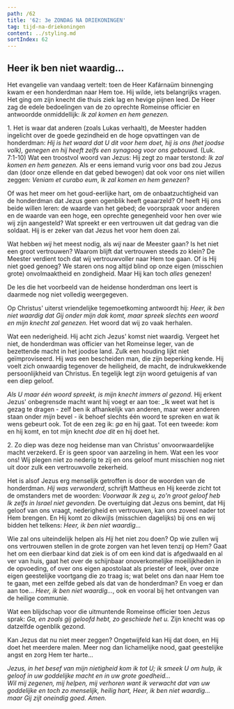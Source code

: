 ```yaml
---
path: /62
title: '62: 3e ZONDAG NA DRIEKONINGEN'
tag: tijd-na-driekoningen
content: ../styling.md
sortIndex: 62
---
```


## Heer ik ben niet waardig...

Het evangelie van vandaag vertelt: toen de Heer Kafárnaüm binnenging kwam er een honderdman naar Hem toe. Hij wilde, iets belangrijks vragen. Het ging om zijn knecht die thuis ziek lag en hevige pijnen leed. De Heer zag de edele bedoelingen van de zo oprechte Romeinse officier en antwoordde onmiddellijk: _Ik zal komen en hem genezen._

1\. Het is waar dat anderen (zoals Lukas verhaalt), de Meester hadden ingelicht over de goede gezindheid en de hoge opvattingen van de honderdman: _Hij is het waard dat U dit voor hem doet, hij is ons (het joodse volk), genegen en hij heeft zelfs een synagoog voor ons gebouwd._ (Luk. 7:1-10) Wat een troostvol woord van Jezus: Hij zegt zo maar terstond: _Ik zal komen en hem genezen._ Als er eens iemand vurig voor _ons_ bad zou Jezus dan (door onze ellende en dat gebed bewogen) dat ook voor ons niet willen zeggen: _Veniam et curabo eum_, _Ik zal komen en hem genezen_?

Of was het meer om het goud-eerlijke hart, om de onbaatzuchtigheid van de honderdman dat Jezus geen ogenblik heeft geaarzeld? Of heeft Hij ons beide willen leren: de waarde van het gebed; de voorspraak voor anderen en de waarde van een hoge, een oprechte genegenheid voor hen over wie wij zijn aangesteld? Wat spreekt er een vertrouwen uit dat gedrag van die soldaat. Hij is er zeker van dat Jezus het voor hem doen zal.

Wat hebben _wij_ het meest nodig, als _wij_ naar de Meester gaan? Is het niet een groot vertrouwen? Waarom blijft dat vertrouwen steeds zo klein? De Meester verdient toch dat wij vertrouwvoller naar Hem toe gaan. Of is Hij niet goed genoeg? We staren ons nog altijd blind op onze eigen (misschien grote) onvolmaaktheid en zondigheid. Maar Hij kan toch _alles_ genezen!

De les die het voorbeeld van de heidense honderdman ons leert is daarmede nog niet volledig weergegeven.

Op Christus' uiterst vriendelijke tegemoetkoming antwoordt hij: _Heer, ik ben niet waardig dat Gij onder mijn dak komt, maar spreek slechts een woord en mijn knecht zal genezen._ Het woord dat wij zo vaak herhalen.

Wat een nederigheid. Hij acht zich Jezus' komst niet waardig. Vergeet het niet, de honderdman was officier van het Romeinse leger, van de bezettende macht in het joodse land. Zulk een houding lijkt niet geïmproviseerd. Hij _was_ een bescheiden man, die zijn beperking kende. Hij voelt zich onwaardig tegenover de heiligheid, de macht, de indrukwekkende persoonlijkheid van Christus. En tegelijk legt zijn woord getuigenis af van een diep geloof.

_Als U maar één woord spreekt, is mijn knecht immers al gezond._ Hij erkent Jezus' onbegrensde macht want hij voegt er aan toe: _Ik weet wat het is gezag te dragen - zelf ben ik afhankelijk van anderen, maar weer anderen staan onder _mijn_ bevel - ik behoef slechts één woord te spreken en wat ik wens gebeurt ook. Tot de een zeg ik: _ga_ en hij gaat. Tot een tweede: _kom_ en hij komt, en tot mijn knecht _doe dit_ en hij doet het.

2\. Zo diep was deze nog heidense man van Christus' onvoorwaardelijke macht verzekerd. Er is geen spoor van aarzeling in hem. Wat een les voor ons! Wij plegen niet zo nederig te zij en ons geloof munt misschien nog niet uit door zulk een vertrouwvolle zekerheid.

Het is alsof Jezus erg menselijk getroffen is door de woorden van de honderdman. _Hij was verwonderd_, schrijft Mattheus en Hij keerde zicht tot de omstanders met de woorden: _Voorwaar Ik zeg u, zo'n groot geloof heb Ik zelfs in Israel niet gevonden._ De overtuiging dat Jezus ons bemint, dat Hij geloof van ons vraagt, nederigheid en vertrouwen, kan ons zoveel nader tot Hem brengen. En Hij komt zo dikwijls (misschien dagelijks) bij ons en wij bidden het telkens: _Heer, ik ben niet waardig..._

Wie zal ons uiteindelijk helpen als _Hij_ het niet zou doen? Op wie zullen wij ons vertrouwen stellen in de grote zorgen van het leven tenzij op Hem? Gaat het om een dierbaar kind dat ziek is of om een kind dat is afgedwaald en al ver van huis, gaat het over de schijnbaar onoverkomelijke moeilijkheden in de opvoeding, of over ons eigen apostolaat als priester of leek, over onze eigen geestelijke voortgang die zo traag is; wat belet ons dan naar Hem toe te gaan, met een zelfde gebed als dat van de honderdman? En voeg er dan aan toe... _Heer, ik ben niet waardig..._, ook en vooral bij het ontvangen van de heilige communie.

Wat een blijdschap voor die uitmuntende Romeinse officier toen Jezus sprak: _Ga, en zoals gij geloofd hebt, zo geschiede het u._ Zijn knecht was op datzelfde ogenblik gezond.

Kan Jezus dat nu niet meer zeggen? Ongetwijfeld kan Hij dat doen, en Hij doet het meerdere malen. Meer nog dan lichamelijke nood, gaat geestelijke angst en zorg Hem ter harte...

_Jezus, in het besef van mijn nietigheid kom ik tot U; ik smeek U om hulp, ik geloof in uw goddelijke macht en in uw grote goedheid..._  
_Wil mij zegenen, mij helpen, mij verhoren want ik verwacht dat van uw goddelijke en toch zo menselijk, heilig hart, Heer, ik ben niet waardig... maar Gij zijt oneindig goed. Amen._
